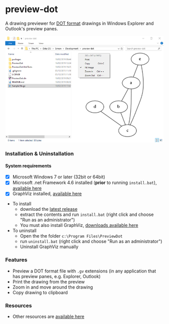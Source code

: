 # preview-dot
A drawing previewer for [DOT format](https://en.wikipedia.org/wiki/DOT_(graph_description_language)) drawings in Windows Explorer and Outlook's preview panes.

![](screenshot.png)

### Installation & Uninstallation
#### System requirements
- [x] Microsoft Windows 7 or later (32bit or 64bit)
- [x] Microsoft .net Framework 4.6 installed (**prior** to running `install.bat`), [available here](https://www.microsoft.com/en-gb/download/details.aspx?id=48130)
- [x] GraphViz installed, [available here]((https://graphviz.gitlab.io/_pages/Download/Download_windows.html))

* To install 
   * download the [latest release](https://github.com/laingsimon/preview-dot/releases)
   * extract the contents and run `install.bat` (right click and choose "Run as an administrator")
   * You must also install GraphViz, [downloads available here](https://graphviz.gitlab.io/_pages/Download/Download_windows.html)
* To uninstall 
   * Open the the folder `c:\Program Files\PreviewDot`
   * run `uninstall.bat` (right click and choose "Run as an administrator")
   * Uninstall GraphViz manually

### Features
* Preview a DOT format file with `.gv` extensions (in any application that has preview panes, e.g. Explorer, Outlook)
* Print the drawing from the preview
* Zoom in and move around the drawing
* Copy drawing to clipboard

### Resources
* Other resources are [available here](https://www.graphviz.org/resources/)

